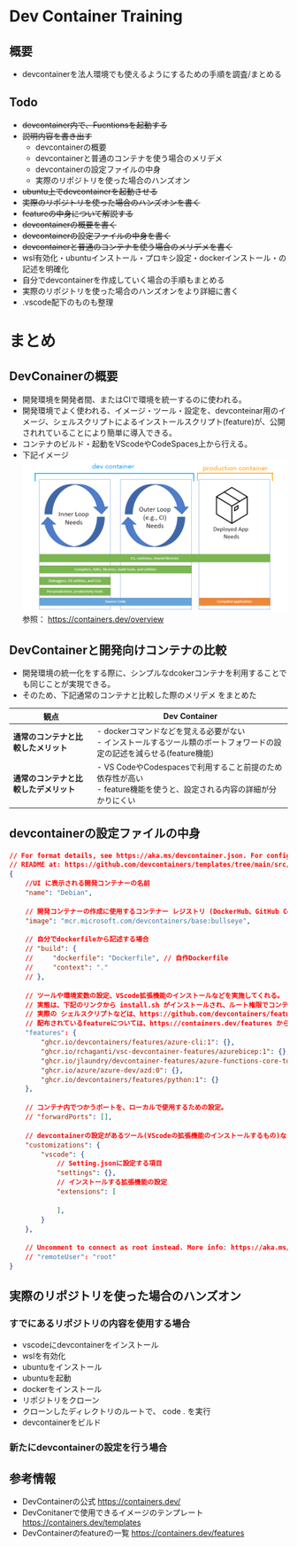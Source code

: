 # Dev Container Training
## 概要
- devcontainerを法人環境でも使えるようにするための手順を調査/まとめる

## Todo
- ~~devcontainer内で、Fucntionsを起動する~~
- ~~説明内容を書き出す~~
  - devcontainerの概要
  - devcontainerと普通のコンテナを使う場合のメリデメ
  - devcontainerの設定ファイルの中身
  - 実際のリポジトリを使った場合のハンズオン
- ~~ubuntu上でdevcontainerを起動させる~~
- ~~実際のリポジトリを使った場合のハンズオンを書く~~
- ~~featureの中身について解説する~~
- ~~devcontainerの概要を書く~~
- ~~devcontainerの設定ファイルの中身を書く~~
- ~~devcontainerと普通のコンテナを使う場合のメリデメを書く~~
- wsl有効化・ubuntuインストール・プロキシ設定・dockerインストール・の記述を明確化
- 自分でdevcontainerを作成していく場合の手順もまとめる
- 実際のリポジトリを使った場合のハンズオンをより詳細に書く
- .vscode配下のものも整理

# まとめ
## DevConainerの概要
- 開発環境を開発者間、またはCIで環境を統一するのに使われる。
- 開発環境でよく使われる、イメージ・ツール・設定を、devconteinar用のイメージ、シェルスクリプトによるインストールスクリプト(feature)が、公開されれていることにより簡単に導入できる。
- コンテナのビルド・起動をVScodeやCodeSpaces上から行える。
- 下記イメージ  
  ![alt text](image.png)  
  参照： https://containers.dev/overview

## DevContainerと開発向けコンテナの比較
- 開発環境の統一化をする際に、シンプルなdcokerコンテナを利用することでも同じことが実現できる。
- そのため、下記通常のコンテナと比較した際のメリデメ をまとめた

| 観点                                   | Dev Container                                                                                                              |
| -------------------------------------- | -------------------------------------------------------------------------------------------------------------------------- |
| **通常のコンテナと比較したメリット**   | - dockerコマンドなどを覚える必要がない<br> - インストールするツール類のポートフォワードの設定の記述を減らせる(feature機能) |
| **通常のコンテナと比較したデメリット** | - VS CodeやCodespacesで利用すること前提のため依存性が高い<br>- feature機能を使うと、設定される内容の詳細が分かりにくい     |

## devcontainerの設定ファイルの中身
~~~json
// For format details, see https://aka.ms/devcontainer.json. For config options, see the
// README at: https://github.com/devcontainers/templates/tree/main/src/debian
{
	//UI に表示される開発コンテナーの名前
	"name": "Debian",

	// 開発コンテナーの作成に使用するコンテナー レジストリ (DockerHub、GitHub Container Registry、Azure Container Registry) 内のイメージの名前。
	"image": "mcr.microsoft.com/devcontainers/base:bullseye",

	// 自分でdockerfileから記述する場合
	// "build": {
    // 	   "dockerfile": "Dockerfile", // 自作Dockerfile
    //     "context": "."
  	// },

	// ツールや環境変数の設定、VScode拡張機能のインストールなどを実施してくれる。
	// 実態は、下記のリンクから install.sh がインストールされ、ルート権限でコンテナ内で実行される。
	// 実際の シェルスクリプトなどは、https://github.com/devcontainers/features/tree/main/src から確認できた。
	// 配布されているfeatureについては、https://containers.dev/features から確認できる。
	"features": {
		"ghcr.io/devcontainers/features/azure-cli:1": {},
		"ghcr.io/rchaganti/vsc-devcontainer-features/azurebicep:1": {},
		"ghcr.io/jlaundry/devcontainer-features/azure-functions-core-tools:1": {},
		"ghcr.io/azure/azure-dev/azd:0": {},
		"ghcr.io/devcontainers/features/python:1": {}
	},

	// コンテナ内でつかうポートを、ローカルで使用するための設定。
	// "forwardPorts": [],

	// devcontainerの設定があるツール(VScodeの拡張機能のインストールするもの)などを設定できる項目。
	"customizations": {
		"vscode": {
			// Setting.jsonに設定する項目
			"settings": {},
			// インストールする拡張機能の設定
			"extensions": [

			],
		}
	},

	// Uncomment to connect as root instead. More info: https://aka.ms/dev-containers-non-root.
	// "remoteUser": "root"
}
~~~


## 実際のリポジトリを使った場合のハンズオン
### すでにあるリポジトリの内容を使用する場合
- vscodeにdevcontainerをインストール
- wslを有効化
- ubuntuをインストール
- ubuntuを起動
- dockerをインストール
- リポジトリをクローン
- クローンしたディレクトリのルートで、 code . を実行
- devcontainerをビルド

### 新たにdevcontainerの設定を行う場合


## 参考情報
- DevContainerの公式
  https://containers.dev/
- DevConitanerで使用できるイメージのテンプレート
  https://containers.dev/templates
- DevContainerのfeatureの一覧
  https://containers.dev/features